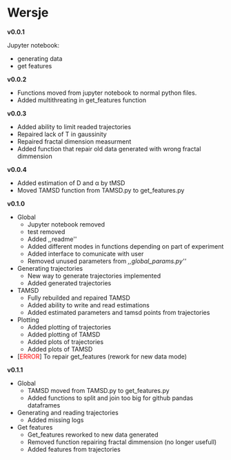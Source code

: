 # Wersje

<b>v0.0.1</b>

Jupyter notebook:

<ul>
    <li> generating data
    <li> get features
</ul>

<b>v0.0.2</b>

<ul>
    <li> Functions moved from jupyter notebook to normal python files.
    <li> Added multithreating in get_features function
</ul>

<b>v0.0.3</b>

<ul>
    <li> Added ability to limit readed trajectories
    <li> Repaired lack of T in gaussinity
    <li> Repaired fractal dimension measurment
    <li> Added function that repair old data generated with wrong fractal dimmension
</ul>

<b>v0.0.4</b>

<ul>
    <li> Added estimation of D and &alpha; by tMSD
    <li> Moved TAMSD function from TAMSD.py to get_features.py
</ul>

<b>v0.1.0</b>

<ul>
    <li> Global
    <ul>
        <li> Jupyter notebook removed
        <li> test removed
        <li> Added ,,readme''
        <li> Added different modes in functions depending on part of experiment
        <li> Added interface to comunicate with user
        <li> Removed unused parameters from <i>,,global_params.py''</i>
    </ul>
    <li> Generating trajectories
    <ul>
        <li> New way to generate trajectories implemented
        <li> Added generated trajectories
    </ul>
    <li> TAMSD
    <ul>
        <li> Fully rebuilded and repaired TAMSD
        <li> Added ability to write and read estimations
        <li> Added estimated parameters and tamsd points from trajectories
    </ul>
    <li> Plotting
    <ul>
        <li> Added plotting of trajectories
        <li> Added plotting of TAMSD
        <li> Added plots of trajectories
        <li> Added plots of TAMSD
    </ul>
    <li> [<font color='red'>ERROR</font>] To repair get_features (rework for new data mode)
</ul>

<b>v0.1.1</b>

<ul>
    <li> Global
    <ul>
        <li> TAMSD moved from TAMSD.py to get_features.py
        <li> Added functions to split and join too big for github pandas dataframes
    </ul>
    <li> Generating and reading trajectories
    <ul>
        <li> Added missing logs
    </ul>
    <li> Get features
    <ul>
        <li> Get_features reworked to new data generated
        <li> Removed function repairing fractal dimmension (no longer usefull)
        <li> Added features from trajectories
    </ul>
</ul>